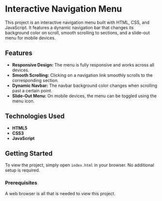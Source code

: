 # Interactive Navigation Menu

This project is an interactive navigation menu built with HTML, CSS, and JavaScript. It features a dynamic navigation bar that changes its background color on scroll, smooth scrolling to sections, and a slide-out menu for mobile devices.

## Features

- **Responsive Design:** The menu is fully responsive and works across all devices.
- **Smooth Scrolling:** Clicking on a navigation link smoothly scrolls to the corresponding section.
- **Dynamic Navbar:** The navbar background color changes when scrolling past a certain point.
- **Slide-Out Menu:** On mobile devices, the menu can be toggled using the menu icon.

## Technologies Used

- **HTML5**
- **CSS3**
- **JavaScript**

## Getting Started

To view the project, simply open `index.html` in your browser. No additional setup is required.

### Prerequisites

A web browser is all that is needed to view this project.

